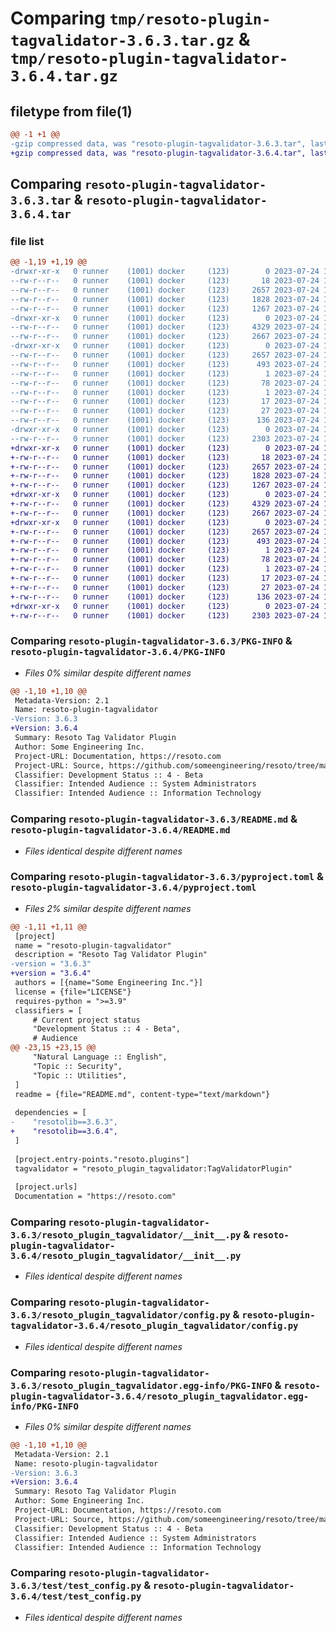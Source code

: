 # Comparing `tmp/resoto-plugin-tagvalidator-3.6.3.tar.gz` & `tmp/resoto-plugin-tagvalidator-3.6.4.tar.gz`

## filetype from file(1)

```diff
@@ -1 +1 @@
-gzip compressed data, was "resoto-plugin-tagvalidator-3.6.3.tar", last modified: Mon Jul 24 12:22:19 2023, max compression
+gzip compressed data, was "resoto-plugin-tagvalidator-3.6.4.tar", last modified: Mon Jul 24 18:35:20 2023, max compression
```

## Comparing `resoto-plugin-tagvalidator-3.6.3.tar` & `resoto-plugin-tagvalidator-3.6.4.tar`

### file list

```diff
@@ -1,19 +1,19 @@
-drwxr-xr-x   0 runner    (1001) docker     (123)        0 2023-07-24 12:22:19.139181 resoto-plugin-tagvalidator-3.6.3/
--rw-r--r--   0 runner    (1001) docker     (123)       18 2023-07-24 12:15:57.000000 resoto-plugin-tagvalidator-3.6.3/MANIFEST.in
--rw-r--r--   0 runner    (1001) docker     (123)     2657 2023-07-24 12:22:19.139181 resoto-plugin-tagvalidator-3.6.3/PKG-INFO
--rw-r--r--   0 runner    (1001) docker     (123)     1828 2023-07-24 12:15:57.000000 resoto-plugin-tagvalidator-3.6.3/README.md
--rw-r--r--   0 runner    (1001) docker     (123)     1267 2023-07-24 12:15:57.000000 resoto-plugin-tagvalidator-3.6.3/pyproject.toml
-drwxr-xr-x   0 runner    (1001) docker     (123)        0 2023-07-24 12:22:19.135181 resoto-plugin-tagvalidator-3.6.3/resoto_plugin_tagvalidator/
--rw-r--r--   0 runner    (1001) docker     (123)     4329 2023-07-24 12:15:57.000000 resoto-plugin-tagvalidator-3.6.3/resoto_plugin_tagvalidator/__init__.py
--rw-r--r--   0 runner    (1001) docker     (123)     2667 2023-07-24 12:15:57.000000 resoto-plugin-tagvalidator-3.6.3/resoto_plugin_tagvalidator/config.py
-drwxr-xr-x   0 runner    (1001) docker     (123)        0 2023-07-24 12:22:19.139181 resoto-plugin-tagvalidator-3.6.3/resoto_plugin_tagvalidator.egg-info/
--rw-r--r--   0 runner    (1001) docker     (123)     2657 2023-07-24 12:22:19.000000 resoto-plugin-tagvalidator-3.6.3/resoto_plugin_tagvalidator.egg-info/PKG-INFO
--rw-r--r--   0 runner    (1001) docker     (123)      493 2023-07-24 12:22:19.000000 resoto-plugin-tagvalidator-3.6.3/resoto_plugin_tagvalidator.egg-info/SOURCES.txt
--rw-r--r--   0 runner    (1001) docker     (123)        1 2023-07-24 12:22:19.000000 resoto-plugin-tagvalidator-3.6.3/resoto_plugin_tagvalidator.egg-info/dependency_links.txt
--rw-r--r--   0 runner    (1001) docker     (123)       78 2023-07-24 12:22:19.000000 resoto-plugin-tagvalidator-3.6.3/resoto_plugin_tagvalidator.egg-info/entry_points.txt
--rw-r--r--   0 runner    (1001) docker     (123)        1 2023-07-24 12:17:50.000000 resoto-plugin-tagvalidator-3.6.3/resoto_plugin_tagvalidator.egg-info/not-zip-safe
--rw-r--r--   0 runner    (1001) docker     (123)       17 2023-07-24 12:22:19.000000 resoto-plugin-tagvalidator-3.6.3/resoto_plugin_tagvalidator.egg-info/requires.txt
--rw-r--r--   0 runner    (1001) docker     (123)       27 2023-07-24 12:22:19.000000 resoto-plugin-tagvalidator-3.6.3/resoto_plugin_tagvalidator.egg-info/top_level.txt
--rw-r--r--   0 runner    (1001) docker     (123)      136 2023-07-24 12:22:19.139181 resoto-plugin-tagvalidator-3.6.3/setup.cfg
-drwxr-xr-x   0 runner    (1001) docker     (123)        0 2023-07-24 12:22:19.139181 resoto-plugin-tagvalidator-3.6.3/test/
--rw-r--r--   0 runner    (1001) docker     (123)     2303 2023-07-24 12:15:57.000000 resoto-plugin-tagvalidator-3.6.3/test/test_config.py
+drwxr-xr-x   0 runner    (1001) docker     (123)        0 2023-07-24 18:35:20.510604 resoto-plugin-tagvalidator-3.6.4/
+-rw-r--r--   0 runner    (1001) docker     (123)       18 2023-07-24 18:29:33.000000 resoto-plugin-tagvalidator-3.6.4/MANIFEST.in
+-rw-r--r--   0 runner    (1001) docker     (123)     2657 2023-07-24 18:35:20.510604 resoto-plugin-tagvalidator-3.6.4/PKG-INFO
+-rw-r--r--   0 runner    (1001) docker     (123)     1828 2023-07-24 18:29:33.000000 resoto-plugin-tagvalidator-3.6.4/README.md
+-rw-r--r--   0 runner    (1001) docker     (123)     1267 2023-07-24 18:29:33.000000 resoto-plugin-tagvalidator-3.6.4/pyproject.toml
+drwxr-xr-x   0 runner    (1001) docker     (123)        0 2023-07-24 18:35:20.510604 resoto-plugin-tagvalidator-3.6.4/resoto_plugin_tagvalidator/
+-rw-r--r--   0 runner    (1001) docker     (123)     4329 2023-07-24 18:29:33.000000 resoto-plugin-tagvalidator-3.6.4/resoto_plugin_tagvalidator/__init__.py
+-rw-r--r--   0 runner    (1001) docker     (123)     2667 2023-07-24 18:29:33.000000 resoto-plugin-tagvalidator-3.6.4/resoto_plugin_tagvalidator/config.py
+drwxr-xr-x   0 runner    (1001) docker     (123)        0 2023-07-24 18:35:20.510604 resoto-plugin-tagvalidator-3.6.4/resoto_plugin_tagvalidator.egg-info/
+-rw-r--r--   0 runner    (1001) docker     (123)     2657 2023-07-24 18:35:20.000000 resoto-plugin-tagvalidator-3.6.4/resoto_plugin_tagvalidator.egg-info/PKG-INFO
+-rw-r--r--   0 runner    (1001) docker     (123)      493 2023-07-24 18:35:20.000000 resoto-plugin-tagvalidator-3.6.4/resoto_plugin_tagvalidator.egg-info/SOURCES.txt
+-rw-r--r--   0 runner    (1001) docker     (123)        1 2023-07-24 18:35:20.000000 resoto-plugin-tagvalidator-3.6.4/resoto_plugin_tagvalidator.egg-info/dependency_links.txt
+-rw-r--r--   0 runner    (1001) docker     (123)       78 2023-07-24 18:35:20.000000 resoto-plugin-tagvalidator-3.6.4/resoto_plugin_tagvalidator.egg-info/entry_points.txt
+-rw-r--r--   0 runner    (1001) docker     (123)        1 2023-07-24 18:31:21.000000 resoto-plugin-tagvalidator-3.6.4/resoto_plugin_tagvalidator.egg-info/not-zip-safe
+-rw-r--r--   0 runner    (1001) docker     (123)       17 2023-07-24 18:35:20.000000 resoto-plugin-tagvalidator-3.6.4/resoto_plugin_tagvalidator.egg-info/requires.txt
+-rw-r--r--   0 runner    (1001) docker     (123)       27 2023-07-24 18:35:20.000000 resoto-plugin-tagvalidator-3.6.4/resoto_plugin_tagvalidator.egg-info/top_level.txt
+-rw-r--r--   0 runner    (1001) docker     (123)      136 2023-07-24 18:35:20.510604 resoto-plugin-tagvalidator-3.6.4/setup.cfg
+drwxr-xr-x   0 runner    (1001) docker     (123)        0 2023-07-24 18:35:20.510604 resoto-plugin-tagvalidator-3.6.4/test/
+-rw-r--r--   0 runner    (1001) docker     (123)     2303 2023-07-24 18:29:33.000000 resoto-plugin-tagvalidator-3.6.4/test/test_config.py
```

### Comparing `resoto-plugin-tagvalidator-3.6.3/PKG-INFO` & `resoto-plugin-tagvalidator-3.6.4/PKG-INFO`

 * *Files 0% similar despite different names*

```diff
@@ -1,10 +1,10 @@
 Metadata-Version: 2.1
 Name: resoto-plugin-tagvalidator
-Version: 3.6.3
+Version: 3.6.4
 Summary: Resoto Tag Validator Plugin
 Author: Some Engineering Inc.
 Project-URL: Documentation, https://resoto.com
 Project-URL: Source, https://github.com/someengineering/resoto/tree/main/plugins/tagvalidator
 Classifier: Development Status :: 4 - Beta
 Classifier: Intended Audience :: System Administrators
 Classifier: Intended Audience :: Information Technology
```

### Comparing `resoto-plugin-tagvalidator-3.6.3/README.md` & `resoto-plugin-tagvalidator-3.6.4/README.md`

 * *Files identical despite different names*

### Comparing `resoto-plugin-tagvalidator-3.6.3/pyproject.toml` & `resoto-plugin-tagvalidator-3.6.4/pyproject.toml`

 * *Files 2% similar despite different names*

```diff
@@ -1,11 +1,11 @@
 [project]
 name = "resoto-plugin-tagvalidator"
 description = "Resoto Tag Validator Plugin"
-version = "3.6.3"
+version = "3.6.4"
 authors = [{name="Some Engineering Inc."}]
 license = {file="LICENSE"}
 requires-python = ">=3.9"
 classifiers = [
     # Current project status
     "Development Status :: 4 - Beta",
     # Audience
@@ -23,15 +23,15 @@
     "Natural Language :: English",
     "Topic :: Security",
     "Topic :: Utilities",
 ]
 readme = {file="README.md", content-type="text/markdown"}
 
 dependencies = [
-    "resotolib==3.6.3",
+    "resotolib==3.6.4",
 ]
 
 [project.entry-points."resoto.plugins"]
 tagvalidator = "resoto_plugin_tagvalidator:TagValidatorPlugin"
 
 [project.urls]
 Documentation = "https://resoto.com"
```

### Comparing `resoto-plugin-tagvalidator-3.6.3/resoto_plugin_tagvalidator/__init__.py` & `resoto-plugin-tagvalidator-3.6.4/resoto_plugin_tagvalidator/__init__.py`

 * *Files identical despite different names*

### Comparing `resoto-plugin-tagvalidator-3.6.3/resoto_plugin_tagvalidator/config.py` & `resoto-plugin-tagvalidator-3.6.4/resoto_plugin_tagvalidator/config.py`

 * *Files identical despite different names*

### Comparing `resoto-plugin-tagvalidator-3.6.3/resoto_plugin_tagvalidator.egg-info/PKG-INFO` & `resoto-plugin-tagvalidator-3.6.4/resoto_plugin_tagvalidator.egg-info/PKG-INFO`

 * *Files 0% similar despite different names*

```diff
@@ -1,10 +1,10 @@
 Metadata-Version: 2.1
 Name: resoto-plugin-tagvalidator
-Version: 3.6.3
+Version: 3.6.4
 Summary: Resoto Tag Validator Plugin
 Author: Some Engineering Inc.
 Project-URL: Documentation, https://resoto.com
 Project-URL: Source, https://github.com/someengineering/resoto/tree/main/plugins/tagvalidator
 Classifier: Development Status :: 4 - Beta
 Classifier: Intended Audience :: System Administrators
 Classifier: Intended Audience :: Information Technology
```

### Comparing `resoto-plugin-tagvalidator-3.6.3/test/test_config.py` & `resoto-plugin-tagvalidator-3.6.4/test/test_config.py`

 * *Files identical despite different names*

